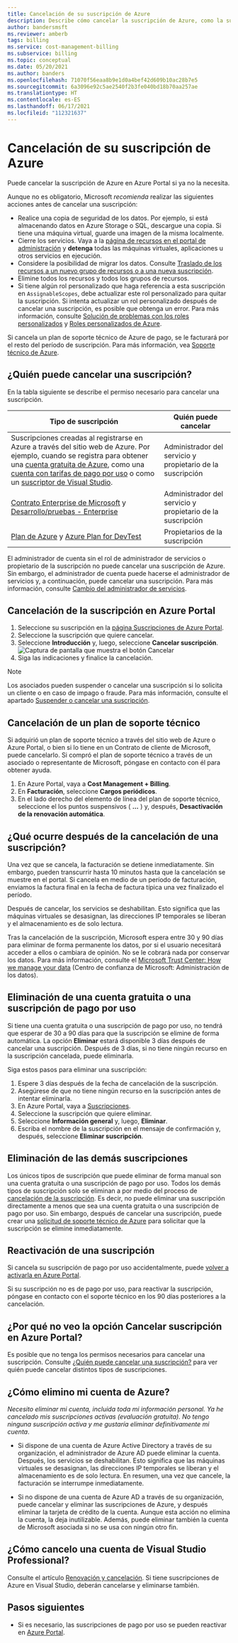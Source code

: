 ```yaml
---
title: Cancelación de su suscripción de Azure
description: Describe cómo cancelar la suscripción de Azure, como la suscripción a la evaluación gratuita
author: bandersmsft
ms.reviewer: amberb
tags: billing
ms.service: cost-management-billing
ms.subservice: billing
ms.topic: conceptual
ms.date: 05/20/2021
ms.author: banders
ms.openlocfilehash: 71070f56eaa8b9e1d0a4bef42d609b10ac28b7e5
ms.sourcegitcommit: 6a3096e92c5ae2540f2b3fe040bd18b70aa257ae
ms.translationtype: HT
ms.contentlocale: es-ES
ms.lasthandoff: 06/17/2021
ms.locfileid: "112321637"
---
```

# <a name="cancel-your-azure-subscription"></a>Cancelación de su suscripción de Azure

Puede cancelar la suscripción de Azure en Azure Portal si ya no la necesita.

Aunque no es obligatorio, Microsoft *recomienda* realizar las siguientes acciones antes de cancelar una suscripción:

* Realice una copia de seguridad de los datos. Por ejemplo, si está almacenando datos en Azure Storage o SQL, descargue una copia. Si tiene una máquina virtual, guarde una imagen de la misma localmente.
* Cierre los servicios. Vaya a la [página de recursos en el portal de administración](https://ms.portal.azure.com/?flight=1#blade/HubsExtension/Resources/resourceType/Microsoft.Resources%2Fresources) y **detenga** todas las máquinas virtuales, aplicaciones u otros servicios en ejecución.
* Considere la posibilidad de migrar los datos. Consulte [Traslado de los recursos a un nuevo grupo de recursos o a una nueva suscripción](../../azure-resource-manager/management/move-resource-group-and-subscription.md).
* Elimine todos los recursos y todos los grupos de recursos.
* Si tiene algún rol personalizado que haga referencia a esta suscripción en `AssignableScopes`, debe actualizar este rol personalizado para quitar la suscripción. Si intenta actualizar un rol personalizado después de cancelar una suscripción, es posible que obtenga un error. Para más información, consulte [Solución de problemas con los roles personalizados](../../role-based-access-control/troubleshooting.md#problems-with-custom-roles) y [Roles personalizados de Azure](../../role-based-access-control/custom-roles.md).

Si cancela un plan de soporte técnico de Azure de pago, se le facturará por el resto del período de suscripción. Para más información, vea [Soporte técnico de Azure](https://azure.microsoft.com/support/plans/).

## <a name="who-can-cancel-a-subscription"></a>¿Quién puede cancelar una suscripción?

En la tabla siguiente se describe el permiso necesario para cancelar una suscripción.

|Tipo de suscripción     |Quién puede cancelar  |
|---------|---------|
|Suscripciones creadas al registrarse en Azure a través del sitio web de Azure. Por ejemplo, cuando se registra para obtener una [cuenta gratuita de Azure](https://azure.microsoft.com/offers/ms-azr-0044p/), como una [cuenta con tarifas de pago por uso](https://azure.microsoft.com/offers/ms-azr-0003p/) o como un [suscriptor de Visual Studio](https://azure.microsoft.com/pricing/member-offers/credit-for-visual-studio-subscribers/). |  Administrador del servicio y propietario de la suscripción  |
|[Contrato Enterprise de Microsoft](https://azure.microsoft.com/pricing/enterprise-agreement/) y [Desarrollo/pruebas - Enterprise](https://azure.microsoft.com/offers/ms-azr-0148p/)     |  Administrador del servicio y propietario de la suscripción       |
|[Plan de Azure](https://azure.microsoft.com/offers/ms-azr-0017g/) y [Azure Plan for DevTest](https://azure.microsoft.com/offers/ms-azr-0148g/)     |  Propietarios de la suscripción      |

El administrador de cuenta sin el rol de administrador de servicios o propietario de la suscripción no puede cancelar una suscripción de Azure. Sin embargo, el administrador de cuenta puede hacerse el administrador de servicios y, a continuación, puede cancelar una suscripción. Para más información, consulte [Cambio del administrador de servicios](../../role-based-access-control/classic-administrators.md#change-the-service-administrator).


## <a name="cancel-subscription-in-the-azure-portal"></a>Cancelación de la suscripción en Azure Portal

1. Seleccione su suscripción en la [página Suscripciones de Azure Portal](https://portal.azure.com/#blade/Microsoft_Azure_Billing/SubscriptionsBlade).
1. Seleccione la suscripción que quiere cancelar.
1. Seleccione **Introducción** y, luego, seleccione **Cancelar suscripción**.
    ![Captura de pantalla que muestra el botón Cancelar](./media/cancel-azure-subscription/cancel_ibiza.png)
1. Siga las indicaciones y finalice la cancelación.

> [!NOTE]
> Los asociados pueden suspender o cancelar una suscripción si lo solicita un cliente o en caso de impago o fraude. Para más información, consulte el apartado [Suspender o cancelar una suscripción](/partner-center/create-a-new-subscription#suspend-or-cancel-a-subscription).

## <a name="cancel-a-support-plan"></a>Cancelación de un plan de soporte técnico

Si adquirió un plan de soporte técnico a través del sitio web de Azure o Azure Portal, o bien si lo tiene en un Contrato de cliente de Microsoft, puede cancelarlo. Si compró el plan de soporte técnico a través de un asociado o representante de Microsoft, póngase en contacto con él para obtener ayuda. 

1. En Azure Portal, vaya a **Cost Management + Billing**.
1. En **Facturación**, seleccione **Cargos periódicos**.
1. En el lado derecho del elemento de línea del plan de soporte técnico, seleccione el los puntos suspensivos ( **...** ) y, después, **Desactivación de la renovación automática**.

## <a name="what-happens-after-subscription-cancellation"></a>¿Qué ocurre después de la cancelación de una suscripción?

Una vez que se cancela, la facturación se detiene inmediatamente. Sin embargo, pueden transcurrir hasta 10 minutos hasta que la cancelación se muestre en el portal. Si cancela en medio de un período de facturación, enviamos la factura final en la fecha de factura típica una vez finalizado el período.

Después de cancelar, los servicios se deshabilitan. Esto significa que las máquinas virtuales se desasignan, las direcciones IP temporales se liberan y el almacenamiento es de solo lectura.

Tras la cancelación de la suscripción, Microsoft espera entre 30 y 90 días para eliminar de forma permanente los datos, por si el usuario necesitará acceder a ellos o cambiara de opinión. No se le cobrará nada por conservar los datos. Para más información, consulte el [Microsoft Trust Center: How we manage your data](https://go.microsoft.com/fwLink/p/?LinkID=822930&clcid=0x409) (Centro de confianza de Microsoft: Administración de los datos).

## <a name="delete-free-account-or-pay-as-you-go-subscription"></a>Eliminación de una cuenta gratuita o una suscripción de pago por uso

Si tiene una cuenta gratuita o una suscripción de pago por uso, no tendrá que esperar de 30 a 90 días para que la suscripción se elimine de forma automática. La opción **Eliminar** estará disponible 3 días después de cancelar una suscripción. Después de 3 días, si no tiene ningún recurso en la suscripción cancelada, puede eliminarla.

Siga estos pasos para eliminar una suscripción:

1. Espere 3 días después de la fecha de cancelación de la suscripción.
2. Asegúrese de que no tiene ningún recurso en la suscripción antes de intentar eliminarla.
3. En Azure Portal, vaya a [Suscripciones](https://portal.azure.com/#blade/Microsoft_Azure_Billing/SubscriptionsBlade).
4. Seleccione la suscripción que quiere eliminar.
5. Seleccione **Información general** y, luego, **Eliminar**.
6. Escriba el nombre de la suscripción en el mensaje de confirmación y, después, seleccione **Eliminar suscripción**.

## <a name="delete-other-subscriptions"></a>Eliminación de las demás suscripciones

Los únicos tipos de suscripción que puede eliminar de forma manual son una cuenta gratuita o una suscripción de pago por uso. Todos los demás tipos de suscripción solo se eliminan a por medio del proceso de [cancelación de la suscripción](#cancel-subscription-in-the-azure-portal). Es decir, no puede eliminar una suscripción directamente a menos que sea una cuenta gratuita o una suscripción de pago por uso. Sin embargo, después de cancelar una suscripción, puede crear una [solicitud de soporte técnico de Azure](https://go.microsoft.com/fwlink/?linkid=2083458) para solicitar que la suscripción se elimine inmediatamente.

## <a name="reactivate-a-subscription"></a>Reactivación de una suscripción

Si cancela su suscripción de pago por uso accidentalmente, puede [volver a activarla en Azure Portal](subscription-disabled.md).

Si su suscripción no es de pago por uso, para reactivar la suscripción, póngase en contacto con el soporte técnico en los 90 días posteriores a la cancelación.

## <a name="why-dont-i-see-the-cancel-subscription-option-on-the-azure-portal"></a>¿Por qué no veo la opción Cancelar suscripción en Azure Portal? 

Es posible que no tenga los permisos necesarios para cancelar una suscripción. Consulte [¿Quién puede cancelar una suscripción?](#who-can-cancel-a-subscription) para ver quién puede cancelar distintos tipos de suscripciones.

## <a name="how-do-i-delete-my-azure-account"></a>¿Cómo elimino mi cuenta de Azure?

*Necesito eliminar mi cuenta, incluida toda mi información personal. Ya he cancelado mis suscripciones activas (evaluación gratuita). No tengo ninguna suscripción activa y me gustaría eliminar definitivamente mi cuenta*.

* Si dispone de una cuenta de Azure Active Directory a través de su organización, el administrador de Azure AD puede eliminar la cuenta. Después, los servicios se deshabilitan. Esto significa que las máquinas virtuales se desasignan, las direcciones IP temporales se liberan y el almacenamiento es de solo lectura. En resumen, una vez que cancele, la facturación se interrumpe inmediatamente.

* Si no dispone de una cuenta de Azure AD a través de su organización, puede cancelar y eliminar las suscripciones de Azure, y después eliminar la tarjeta de crédito de la cuenta. Aunque esta acción no elimina la cuenta, la deja inutilizable. Además, puede eliminar también la cuenta de Microsoft asociada si no se usa con ningún otro fin.

## <a name="how-do-i-cancel-a-visual-studio-professional-account"></a>¿Cómo cancelo una cuenta de Visual Studio Professional?

Consulte el artículo [Renovación y cancelación](/visualstudio/subscriptions/faq/admin/renewal-cancellation). Si tiene suscripciones de Azure en Visual Studio, deberán cancelarse y eliminarse también.

## <a name="next-steps"></a>Pasos siguientes

- Si es necesario, las suscripciones de pago por uso se pueden reactivar en [Azure Portal](subscription-disabled.md).
